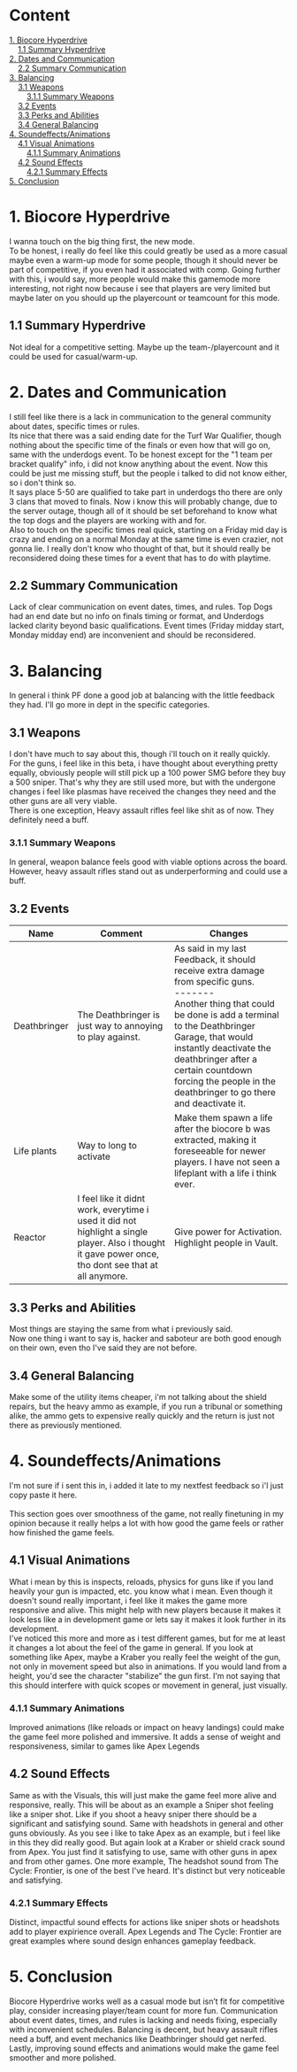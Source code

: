 # Content
[1. Biocore Hyperdrive](#1-Biocore-Hyperdrive)<br>
&nbsp;&nbsp;&nbsp;&nbsp;[1.1 Summary Hyperdrive](#11-Summary-Hyperdrive)<br>
[2. Dates and Communication](#2-Dates-and-Communication)<br>
&nbsp;&nbsp;&nbsp;&nbsp;[2.2 Summary Communication](#22-Summary-Communication)<br>
[3. Balancing](#3-Balancing)<br>
&nbsp;&nbsp;&nbsp;&nbsp;[3.1 Weapons](#31-Weapons)<br>
&nbsp;&nbsp;&nbsp;&nbsp;&nbsp;&nbsp;&nbsp;&nbsp;[3.1.1 Summary Weapons](#311-Summary-Weapons)<br>
&nbsp;&nbsp;&nbsp;&nbsp;[3.2 Events](32-Events)<br>
&nbsp;&nbsp;&nbsp;&nbsp;[3.3 Perks and Abilities](#33-Perks-and-Abilities)<br>
&nbsp;&nbsp;&nbsp;&nbsp;[3.4 General Balancing](#34-General-Balancing)<br>
[4. Soundeffects/Animations](#4-SoundeffectsAnimations)<br>
&nbsp;&nbsp;&nbsp;&nbsp;[4.1 Visual Animations](#41-Visual-Animations)<br>
&nbsp;&nbsp;&nbsp;&nbsp;&nbsp;&nbsp;&nbsp;&nbsp;[4.1.1 Summary Animations](#411-Summary-Animations)<br>
&nbsp;&nbsp;&nbsp;&nbsp;[4.2 Sound Effects](#42-Sound-Effects)<br>
&nbsp;&nbsp;&nbsp;&nbsp;&nbsp;&nbsp;&nbsp;&nbsp;[4.2.1 Summary Effects](#421-Summary-Effects)<br>
[5. Conclusion](#5-Conclusion)<br>

# 1. Biocore Hyperdrive
I wanna touch on the big thing first, the new mode.<br>
To be honest, i really do feel like this could greatly be used as a more casual maybe even a warm-up mode for some people, though it should never be part of competitive, if you even had it associated with comp. Going further with this, i would say, more people would make this gamemode more interesting, not right now because i see that players are very limited but maybe later on you should up the playercount or teamcount for this mode.

## 1.1 Summary Hyperdrive
Not ideal for a competitive setting. Maybe up the team-/playercount and it could be used for casual/warm-up.

# 2. Dates and Communication
I still feel like there is a lack in communication to the general community about dates, specific times or rules.<br>
Its nice that there was a said ending date for the Turf War Qualifier, though nothing about the specific time of the finals or even how that will go on, same with the underdogs event. To be honest except for the "1 team per bracket qualify" info, i did not know anything about the event. Now this could be just me missing stuff, but the people i talked to did not know either, so i don't think so.<br>
It says place 5-50 are qualified to take part in underdogs tho there are only 3 clans that moved to finals. Now i know this will probably change, due to the server outage, though all of it should be set beforehand to know what the top dogs and the players are working with and for.<br>
Also to touch on the specific times real quick, starting on a Friday mid day is crazy and ending on a normal Monday at the same time is even crazier, not gonna lie. I really don't know who thought of that, but it should really be reconsidered doing these times for a event that has to do with playtime. <br>

## 2.2 Summary Communication
Lack of clear communication on event dates, times, and rules. Top Dogs had an end date but no info on finals timing or format, and Underdogs lacked clarity beyond basic qualifications. Event times (Friday midday start, Monday midday end) are inconvenient and should be reconsidered.


# 3. Balancing
In general i think PF done a good job at balancing with the little feedback they had. I'll go more in dept in the specific categories.

## 3.1 Weapons
I don't have much to say about this, though i'll touch on it really quickly.<br>
For the guns, i feel like in this beta, i have thought about everything pretty equally, obviously people will still pick up a 100 power SMG before they buy a 500 sniper. That's why they are still used more, but with the undergone changes i feel like plasmas have received the changes they need and the other guns are all very viable.<br>
There is one exception, Heavy assault rifles feel like shit as of now. They definitely need a buff.

### 3.1.1 Summary Weapons
In general, weapon balance feels good with viable options across the board. However, heavy assault rifles stand out as underperforming and could use a buff.


## 3.2 Events

| Name         | Comment                                                                                                                                                | Changes                                                                                                                                                                                                                                                                                                                       |
| ------------ | ------------------------------------------------------------------------------------------------------------------------------------------------------ | ----------------------------------------------------------------------------------------------------------------------------------------------------------------------------------------------------------------------------------------------------------------------------------------------------------------------------- |
| Deathbringer | The Deathbringer is just way to annoying to play against.                                                                                              | As said in my last Feedback, it should receive extra damage from specific guns.<br>-------<br>Another thing that could be done is add a terminal to the Deathbringer Garage, that would instantly deactivate the deathbringer after a certain countdown forcing the people in the deathbringer to go there and deactivate it. |
| Life plants  | Way to long to activate                                                                                                                                | Make them spawn a life after the biocore b was extracted, making it foreseeable for newer players. I have not seen a lifeplant with a life i think ever.                                                                                                                                                                      |
| Reactor      | I feel like it didnt work, everytime i used it did not highlight a single player. Also i thought it gave power once, tho dont see that at all anymore. | Give power for Activation.<br>Highlight people in Vault.                                                                                                                                                                                                                                                                      |

## 3.3 Perks and Abilities
Most things are staying the same from what i previously said.<br>
Now one thing i want to say is, hacker and saboteur are both good enough on their own, even tho I've said they are not before.



## 3.4 General Balancing
Make some of the utility items cheaper, i'm not talking about the shield repairs, but the heavy ammo as example, if you run a tribunal or something alike, the ammo gets to expensive really quickly and the return is just not there as previously mentioned.


# 4. Soundeffects/Animations
I'm not sure if i sent this in, i added it late to my nextfest feedback so i'l just copy paste it here.<br>
<br>
This section goes over smoothness of the game, not really finetuning in my opinion because it really helps a lot with how good the game feels or rather how finished the game feels.

## 4.1 Visual Animations
What i mean by this is inspects, reloads, physics for guns like if you land heavily your gun is impacted, etc. you know what i mean. Even though it doesn't sound really important, i feel like it makes the game more responsive and alive. This might help with new players because it makes it look less like a in development game or lets say it makes it look further in its development. <br>
I've noticed this more and more as i test different games, but for me at least it changes a lot about the feel of the game in general. If you look at something like Apex, maybe a Kraber you really feel the weight of the gun, not only in movement speed but also in animations. If you would land from a height, you'd see the character "stabilize" the gun first. I'm not saying that this should interfere with quick scopes or movement in general, just visually.

### 4.1.1 Summary Animations
Improved animations (like reloads or impact on heavy landings) could make the game feel more polished and immersive. It adds a sense of weight and responsiveness, similar to games like Apex Legends

## 4.2 Sound Effects
Same as with the Visuals, this will just make the game feel more alive and responsive, really. This will be about as an example a Sniper shot feeling like a sniper shot. Like if you shoot a heavy sniper there should be a significant and satisfying sound. Same with headshots in general and other guns obviously. As you see i like to take Apex as an example, but i feel like in this they did really good. But again look at a Kraber or shield crack sound from Apex. You just find it satisfying to use, same with other guns in apex and from other games. One more example, The headshot sound from The Cycle: Frontier, is one of the best I've heard. It's distinct but very noticeable and satisfying.

### 4.2.1 Summary Effects
Distinct, impactful sound effects for actions like sniper shots or headshots add to player expirience overall. Apex Legends and The Cycle: Frontier are great examples where sound design enhances gameplay feedback.


# 5. Conclusion
Biocore Hyperdrive works well as a casual mode but isn’t fit for competitive play, consider increasing player/team count for more fun. Communication about event dates, times, and rules is lacking and needs fixing, especially with inconvenient schedules. Balancing is decent, but heavy assault rifles need a buff, and event mechanics like Deathbringer should get nerfed. Lastly, improving sound effects and animations would make the game feel smoother and more polished.
